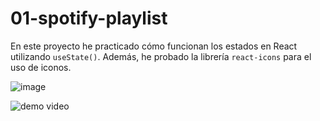 # 01-spotify-playlist

En este proyecto he practicado cómo funcionan los estados en React utilizando `useState()`. Además, he probado la librería `react-icons` para el uso de iconos.

![image](https://github.com/ShinyPotat/react-projects/assets/59798595/51425160-a9d3-4cdc-bf37-e4f83b0cb7c2)

![demo video](https://github.com/ShinyPotat/react-projects/assets/59798595/ad8b7e92-21b7-4652-b3bb-9cc87c6d359e)

